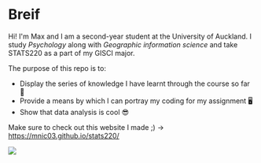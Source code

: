 # Breif

Hi! I'm Max and I am a second-year student at the University of Auckland. I study *Psychology* along with *Geographic information science* and take STATS220 as a part of my GISCI major. 

The purpose of this repo is to:

* Display the series of knowledge I have learnt through the course so far 🏫
* Provide a means by which I can portray my coding for my assignment 🖥️ 
* Show that data analysis is cool 😎

Make sure to check out this website I made ;) -> https://mnic03.github.io/stats220/

![](https://www.bioenergyconsult.com/wp-content/uploads/2020/08/importance-of-data-science.jpg)
